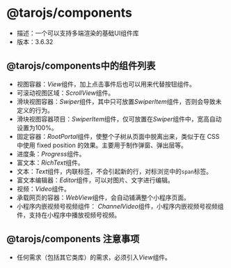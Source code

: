 # @tarojs/components
- 描述：一个可以支持多端渲染的基础UI组件库
- 版本：3.6.32

## @tarojs/components中的组件列表
- 视图容器：*View*组件，加上点击事件后也可以用来代替按钮组件。
- 可滚动视图区域：*ScrollView*组件。
- 滑块视图容器：*Swiper*组件，其中只可放置*SwiperItem*组件，否则会导致未定义的行为。
- 滑块视图容器项目：*SwiperItem*组件，仅可放置在*Swiper*组件中，宽高自动设置为100%。
- 固定容器：*RootPortal*组件，使整个子树从页面中脱离出来，类似于在 CSS 中使用 fixed position 的效果。主要用于制作弹窗、弹出层等。
- 进度条：*Progress*组件。
- 富文本：*RichText*组件。
- 文本：*Text*组件，内联标签，不会引起新的行，对标浏览中的`span`标签。
- 富文本编辑器：*Editor*组件，可以对图片、文字进行编辑。
- 视频：*Video*组件。
- 承载网页的容器：*WebView*组件，会自动铺满整个小程序页面。
- 小程序内嵌视频号视频组件： *ChannelVideo*组件，小程序内嵌视频号视频组件，支持在小程序中播放视频号视频。

## @tarojs/components 注意事项
- 任何需求（包括其它类库）的需求，必须引入*View*组件。
